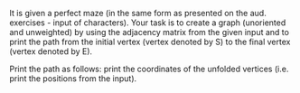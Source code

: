 It is given a perfect maze (in the same form as presented on the aud. exercises - input of characters). Your task is to create a graph (unoriented and unweighted) by using the adjacency matrix from the given input and to print the path from the initial vertex (vertex denoted by S) to the final vertex (vertex denoted by E).

Print the path as follows: print the coordinates of the unfolded vertices (i.e. print the positions from the input).


